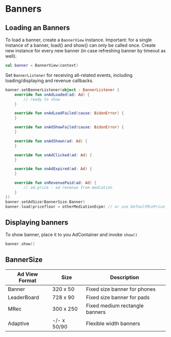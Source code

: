 # Banners

## Loading an Banners

To load a banner, create a `BannerView` instance. 
Important: for a single instance of a banner, load() and show() can only be called once. Create new instance for every new banner (in case refreshing banner by timeout as well).

```kotlin
val banner = BannerView(context)
```

Set `BannerListener` for receiving all-related events, including loading/displaying and revenue callbacks.

```kotlin
banner.setBannerListener(object : BannerListener {
    override fun onAdLoaded(ad: Ad) {
        // ready to show
    }

    override fun onAdLoadFailed(cause: BidonError) {
    }

    override fun onAdShowFailed(cause: BidonError) {
    }

    override fun onAdShown(ad: Ad) {
    }

    override fun onAdClicked(ad: Ad) {
    }

    override fun onAdExpired(ad: Ad) {
    }

    override fun onRevenuePaid(ad: Ad) {
        // ad.price - ad revenue from mediation
    }
})
banner.setAdSize(BannerSize.Banner)
banner.load(pricefloor = otherMediationEcpm) // or use DefaultMinPrice
```

## Displaying banners
To show banner, place it to you AdContainer and invoke `show()`

```kotlin
banner.show()
```

## BannerSize

| Ad View Format | Size        | Description                    |
|----------------|-------------|--------------------------------|
| Banner         | 320 x 50    | Fixed size banner for phones   |
| LeaderBoard    | 728 x 90    | Fixed size banner for pads     |
| MRec           | 300 x 250   | Fixed medium rectangle banners |
| Adaptive       | -/- x 50/90 | Flexible width banners         |

